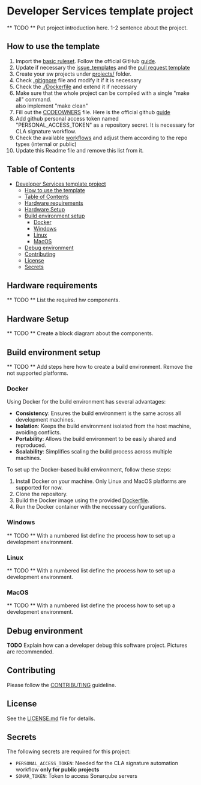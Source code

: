 # Developer Services template project
** TODO ** Put project introduction here. 1-2 sentence about the project.
## How to use the template
1. Import the [basic ruleset](https://github.com/SiliconLabsSoftware/devs-template/blob/main/.github/rulesets/Silabs-basic-public-ruleset.json). Follow the official GitHub [guide](https://docs.github.com/en/enterprise-cloud@latest/organizations/managing-organization-settings/managing-rulesets-for-repositories-in-your-organization#importing-a-ruleset).
2. Update if necessary the [issue_templates](.github/ISSUE_TEMPLATE/) and the [pull request template](./.github/PULL_REQUEST_TEMPLATE.md)
3. Create your sw projects under [projects/](projects/) folder.
4. Check [.gitignore](.gitignore) file and modify it if it is necessary
5. Check the [./Dockerfile](./Dockerfile) and extend it if necessary
6. Make sure that the whole project can be compiled with a single "make all" command.  
   also implement "make clean"
7. Fill out the [CODEOWNERS](./.github/CODEOWNERS) file. Here is the official github [guide](https://docs.github.com/en/repositories/managing-your-repositorys-settings-and-features/customizing-your-repository/about-code-owners)
8. Add github personal access token named "PERSONAL_ACCESS_TOKEN" as a repository secret. It is necessary for CLA signature workflow.
9. Check the available [workflows](./.github/workflows) and adjust them according to the repo types (internal or public)
10. Update this Readme file and remove this list from it.

## Table of Contents
- [Developer Services template project](#developer-services-template-project)
  - [How to use the template](#how-to-use-the-template)
  - [Table of Contents](#table-of-contents)
  - [Hardware requirements](#hardware-requirements)
  - [Hardware Setup](#hardware-setup)
  - [Build environment setup](#build-environment-setup)
    - [Docker](#docker)
    - [Windows](#windows)
    - [Linux](#linux)
    - [MacOS](#macos)
  - [Debug environment](#debug-environment)
  - [Contributing](#contributing)
  - [License](#license)
  - [Secrets](#secrets)

## Hardware requirements
** TODO ** List the required hw components.

## Hardware Setup
** TODO ** Create a block diagram about the components.

## Build environment setup
** TODO ** Add steps here how to create a build environment. Remove the not supported platforms.
### Docker
Using Docker for the build environment has several advantages:
- **Consistency**: Ensures the build environment is the same across all development machines.
- **Isolation**: Keeps the build environment isolated from the host machine, avoiding conflicts.
- **Portability**: Allows the build environment to be easily shared and reproduced.
- **Scalability**: Simplifies scaling the build process across multiple machines.

To set up the Docker-based build environment, follow these steps:
1. Install Docker on your machine. Only Linux and MacOS platforms are supported for now.
2. Clone the repository.
3. Build the Docker image using the provided [Dockerfile](./Dockerfile).
4. Run the Docker container with the necessary configurations.

### Windows
** TODO ** With a numbered list define the process how to set up a development environment.

### Linux
** TODO ** With a numbered list define the process how to set up a development environment.

### MacOS
** TODO ** With a numbered list define the process how to set up a development environment.

## Debug environment
**TODO**
Explain how can a developer debug this software project. Pictures are recommended.
## Contributing
Please follow the [CONTRIBUTING](./.github/CONTRIBUTING) guideline.

## License
See the [LICENSE.md](./LICENSE.md) file for details.

## Secrets
The following secrets are required for this project:
- `PERSONAL_ACCESS_TOKEN`: Needed for the CLA signature automation workflow **only for public projects**
- `SONAR_TOKEN`: Token to access Sonarqube servers
